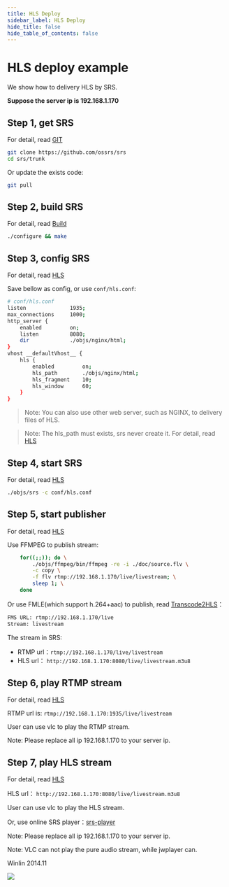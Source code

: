 ```yaml
---
title: HLS Deploy
sidebar_label: HLS Deploy
hide_title: false
hide_table_of_contents: false
---
```


# HLS deploy example

We show how to delivery HLS by SRS.

**Suppose the server ip is 192.168.1.170**

## Step 1, get SRS

For detail, read [GIT](./git.md)

```bash
git clone https://github.com/ossrs/srs
cd srs/trunk
```

Or update the exists code:

```bash
git pull
```

## Step 2, build SRS

For detail, read [Build](./install.md)

```bash
./configure && make
```

## Step 3, config SRS

For detail, read [HLS](./delivery-hls.md)

Save bellow as config, or use `conf/hls.conf`:

```bash
# conf/hls.conf
listen              1935;
max_connections     1000;
http_server {
    enabled         on;
    listen          8080;
    dir             ./objs/nginx/html;
}
vhost __defaultVhost__ {
    hls {
        enabled         on;
        hls_path        ./objs/nginx/html;
        hls_fragment    10;
        hls_window      60;
    }
}
```

> Note: You can also use other web server, such as NGINX, to delivery files of HLS.

> Note: The hls_path must exists, srs never create it. For detail, read [HLS](./delivery-hls.md)

## Step 4, start SRS

For detail, read [HLS](./delivery-hls.md)

```bash
./objs/srs -c conf/hls.conf
```

## Step 5, start publisher

For detail, read [HLS](./delivery-hls.md)

Use FFMPEG to publish stream:

```bash
    for((;;)); do \
        ./objs/ffmpeg/bin/ffmpeg -re -i ./doc/source.flv \
        -c copy \
        -f flv rtmp://192.168.1.170/live/livestream; \
        sleep 1; \
    done
```

Or use FMLE(which support h.264+aac) to publish, read 
[Transcode2HLS](./sample-transcode-to-hls.md)：

```bash
FMS URL: rtmp://192.168.1.170/live
Stream: livestream
```

The stream in SRS:
* RTMP url：`rtmp://192.168.1.170/live/livestream`
* HLS url： `http://192.168.1.170:8080/live/livestream.m3u8`

## Step 6, play RTMP stream

For detail, read [HLS](./delivery-hls.md)

RTMP url is: `rtmp://192.168.1.170:1935/live/livestream`

User can use vlc to play the RTMP stream.

Note: Please replace all ip 192.168.1.170 to your server ip.

## Step 7, play HLS stream

For detail, read [HLS](./delivery-hls.md)

HLS url： `http://192.168.1.170:8080/live/livestream.m3u8`

User can use vlc to play the HLS stream.

Or, use online SRS player：[srs-player](https://ossrs.net/players/srs_player.html)

Note: Please replace all ip 192.168.1.170 to your server ip.

Note: VLC can not play the pure audio stream, while jwplayer can.

Winlin 2014.11

![](https://ossrs.net/gif/v1/sls.gif?site=ossrs.io&path=/lts/doc/en/v6/sample-hls)


